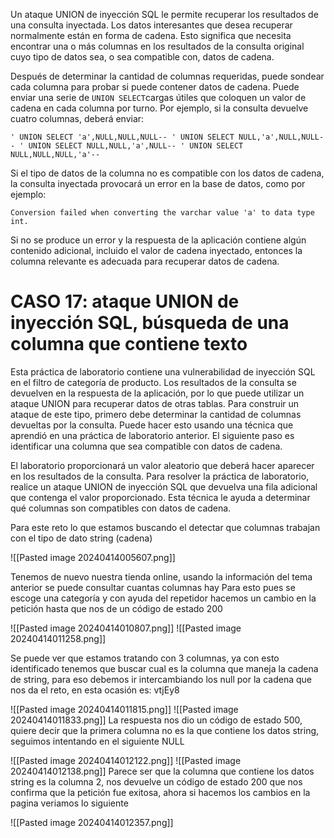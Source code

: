 
Un ataque UNION de inyección SQL le permite recuperar los resultados de una consulta inyectada. Los datos interesantes que desea recuperar normalmente están en forma de cadena. Esto significa que necesita encontrar una o más columnas en los resultados de la consulta original cuyo tipo de datos sea, o sea compatible con, datos de cadena.

Después de determinar la cantidad de columnas requeridas, puede sondear cada columna para probar si puede contener datos de cadena. Puede enviar una serie de `UNION SELECT`cargas útiles que coloquen un valor de cadena en cada columna por turno. Por ejemplo, si la consulta devuelve cuatro columnas, deberá enviar:

`' UNION SELECT 'a',NULL,NULL,NULL-- ' UNION SELECT NULL,'a',NULL,NULL-- ' UNION SELECT NULL,NULL,'a',NULL-- ' UNION SELECT NULL,NULL,NULL,'a'--`

Si el tipo de datos de la columna no es compatible con los datos de cadena, la consulta inyectada provocará un error en la base de datos, como por ejemplo:

`Conversion failed when converting the varchar value 'a' to data type int.`

Si no se produce un error y la respuesta de la aplicación contiene algún contenido adicional, incluido el valor de cadena inyectado, entonces la columna relevante es adecuada para recuperar datos de cadena.

# CASO 17: ataque UNION de inyección SQL, búsqueda de una columna que contiene texto

Esta práctica de laboratorio contiene una vulnerabilidad de inyección SQL en el filtro de categoría de producto. Los resultados de la consulta se devuelven en la respuesta de la aplicación, por lo que puede utilizar un ataque UNION para recuperar datos de otras tablas. Para construir un ataque de este tipo, primero debe determinar la cantidad de columnas devueltas por la consulta. Puede hacer esto usando una técnica que aprendió en una práctica de laboratorio anterior. El siguiente paso es identificar una columna que sea compatible con datos de cadena.

El laboratorio proporcionará un valor aleatorio que deberá hacer aparecer en los resultados de la consulta. Para resolver la práctica de laboratorio, realice un ataque UNION de inyección SQL que devuelva una fila adicional que contenga el valor proporcionado. Esta técnica le ayuda a determinar qué columnas son compatibles con datos de cadena.

Para este reto lo que estamos buscando el detectar que columnas trabajan con el tipo de dato string (cadena)

![[Pasted image 20240414005607.png]]

Tenemos de nuevo nuestra tienda online, usando la información del tema anterior se puede consultar cuantas columnas hay
Para esto pues se escoge una categoría y con ayuda del repetidor hacemos un cambio en la petición hasta que nos de un código de estado 200

![[Pasted image 20240414010807.png]]
![[Pasted image 20240414011258.png]]

Se puede ver que estamos tratando con 3 columnas, ya con esto identificado tenemos que buscar cual es la columna que maneja la cadena de string, para eso debemos ir intercambiando los null por la cadena que nos da el reto, en esta ocasión es: vtjEy8

![[Pasted image 20240414011815.png]]
![[Pasted image 20240414011833.png]]
La respuesta nos dio un código de estado 500, quiere decir que la primera columna no es la que contiene los datos string, seguimos intentando en el siguiente NULL

![[Pasted image 20240414012122.png]]
![[Pasted image 20240414012138.png]]
Parece ser que la columna que contiene los datos string es la columna 2, nos devuelve un código de estado 200 que nos confirma que la petición fue exitosa, ahora si hacemos los cambios en la pagina veriamos lo siguiente 

![[Pasted image 20240414012357.png]]
